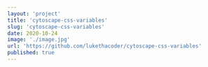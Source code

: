 ```yaml
---
layout: 'project'
title: 'cytoscape-css-variables'
slug: 'cytoscape-css-variables'
date: 2020-10-24
image: './image.jpg'
url: 'https://github.com/lukethacoder/cytoscape-css-variables'
published: true
---
```

